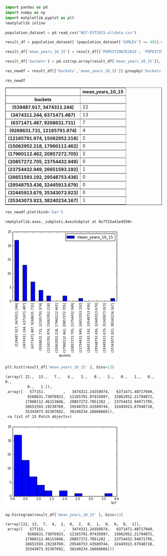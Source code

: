 

```python
import pandas as pd
import numpy as np
import matplotlib.pyplot as plt
%matplotlib inline 

```


```python
population_dataset = pd.read_csv("NST-EST2015-alldata.csv")
```


```python
result_df = population_dataset[ (population_dataset['SUMLEV'] == 40)].sort_values('POPESTIMATE2015', ascending=False)
```


```python
result_df['mean_years_10_15'] = result_df[['POPESTIMATE2015', 'POPESTIMATE2014', 'POPESTIMATE2013', 'POPESTIMATE2012', 'POPESTIMATE2011', 'POPESTIMATE2010']].mean(axis=1)
```


```python
result_df['buckets'] = pd.cut(np.array(result_df['mean_years_10_15']), 13)
```


```python
res_newdf = result_df[['buckets','mean_years_10_15']].groupby('buckets').count()

```


```python
res_newdf
```




<div>
<table border="1" class="dataframe">
  <thead>
    <tr style="text-align: right;">
      <th></th>
      <th>mean_years_10_15</th>
    </tr>
    <tr>
      <th>buckets</th>
      <th></th>
    </tr>
  </thead>
  <tbody>
    <tr>
      <th>(539487.917, 3474311.244]</th>
      <td>22</td>
    </tr>
    <tr>
      <th>(3474311.244, 6371471.487]</th>
      <td>13</td>
    </tr>
    <tr>
      <th>(6371471.487, 9268631.731]</th>
      <td>7</td>
    </tr>
    <tr>
      <th>(9268631.731, 12165791.974]</th>
      <td>4</td>
    </tr>
    <tr>
      <th>(12165791.974, 15062952.218]</th>
      <td>2</td>
    </tr>
    <tr>
      <th>(15062952.218, 17960112.462]</th>
      <td>0</td>
    </tr>
    <tr>
      <th>(17960112.462, 20857272.705]</th>
      <td>2</td>
    </tr>
    <tr>
      <th>(20857272.705, 23754432.949]</th>
      <td>0</td>
    </tr>
    <tr>
      <th>(23754432.949, 26651593.192]</th>
      <td>1</td>
    </tr>
    <tr>
      <th>(26651593.192, 29548753.436]</th>
      <td>0</td>
    </tr>
    <tr>
      <th>(29548753.436, 32445913.679]</th>
      <td>0</td>
    </tr>
    <tr>
      <th>(32445913.679, 35343073.923]</th>
      <td>0</td>
    </tr>
    <tr>
      <th>(35343073.923, 38240234.167]</th>
      <td>1</td>
    </tr>
  </tbody>
</table>
</div>




```python
res_newdf.plot(kind='bar')
```




    <matplotlib.axes._subplots.AxesSubplot at 0x7f25a41e4550>




![png](output_7_1.png)



```python
plt.hist(result_df['mean_years_10_15' ], bins=13)
```




    (array([ 22.,  13.,   7.,   4.,   2.,   0.,   2.,   0.,   1.,   0.,   0.,
              0.,   1.]),
     array([   577151.        ,   3474311.24358974,   6371471.48717949,
              9268631.73076923,  12165791.97435897,  15062952.21794872,
             17960112.46153846,  20857272.7051282 ,  23754432.94871795,
             26651593.19230769,  29548753.43589744,  32445913.67948718,
             35343073.92307692,  38240234.16666666]),
     <a list of 13 Patch objects>)




![png](output_8_1.png)



```python
np.histogram(result_df['mean_years_10_15' ], bins=13)
```




    (array([22, 13,  7,  4,  2,  0,  2,  0,  1,  0,  0,  0,  1]),
     array([   577151.        ,   3474311.24358974,   6371471.48717949,
              9268631.73076923,  12165791.97435897,  15062952.21794872,
             17960112.46153846,  20857272.7051282 ,  23754432.94871795,
             26651593.19230769,  29548753.43589744,  32445913.67948718,
             35343073.92307692,  38240234.16666666]))


